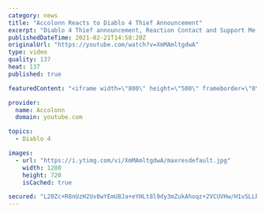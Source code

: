 ```yaml
---
category: news
title: "Accolonn Reacts to Diablo 4 Thief Announcement"
excerpt: "Diablo 4 Thief announcement, Reaction Contact and Support Me: https://streamerlinks.com/Accolonn Join this channel to get access to perks: ..."
publishedDateTime: 2021-02-21T14:58:20Z
originalUrl: "https://youtube.com/watch?v=XmMAmltgdwA"
type: video
quality: 137
heat: 137
published: true

featuredContent: "<iframe width=\"800\" height=\"500\" frameborder=\"0\" src=\"https://www.youtube.com/embed/XmMAmltgdwA\" allow=\"accelerometer; autoplay; encrypted-media; gyroscope; picture-in-picture\" allowfullscreen></iframe>"

provider:
  name: Accolonn
  domain: youtube.com

topics:
  - Diablo 4

images:
  - url: "https://i.ytimg.com/vi/XmMAmltgdwA/maxresdefault.jpg"
    width: 1280
    height: 720
    isCached: true

secured: "L20Zc+R8nUzH2Uv8wYEmU8Ja+eYHLt8l9dy3mZukAhoqz+2VCUVHw/H1vSLLbWHm6zOD/lGl33zkpquGCh83vAOTs08L5F+jsI/BzXNX0tpjrG8xCaesc1EbwqOs21waAFUuJ0gO61QqD4FcY2cJB717NScO4jnQGe5BX63NOy0M3IfV5TXXcD+JOH9zHBHdfue4nZbRw//CnByjlcryPdgheeq5HyxE8NoJf4bXJrU43QhByh4qfOCbFYufjB6Ww6HZ9HTmrkaVRvxwXlqp0JqwAbvt1gkxdalzry+5e+aeEYZYWsXAUMSL6l+JZmbeuuXkacpgBTyrzi34YN0pu/HmsSe6sMspdw2sBZrKPK0RkZ0sEEWJh4cY8yPA1InAUylheA2pFH4RdMCg1GOAPuFY2VB4CBwZA765XXxqQIrQ0X7MkzLzlzq/2mxdUyC7;X9T+qsvlaWlaW8EWmgmIEw=="
---
```


